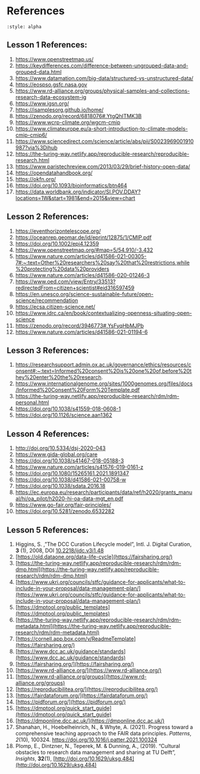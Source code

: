 # References

```{bibliography}
:style: alpha
```

## Lesson 1 References:
1.  https://www.openstreetmap.us/
2.  https://keydifferences.com/difference-between-ungrouped-data-and-grouped-data.html
3. https://www.datamation.com/big-data/structured-vs-unstructured-data/
4.  https://eospso.gsfc.nasa.gov
5.  https://www.rd-alliance.org/groups/physical-samples-and-collections-research-data-ecosystem-ig
6.  https://www.igsn.org/
7.  https://isamplesorg.github.io/home/
8.  https://zenodo.org/record/6818076#.YtgQhITMK3B
9.  https://www.wcrp-climate.org/wgcm-cmip
10.  https://www.climateurope.eu/a-short-introduction-to-climate-models-cmip-cmip6/
11. https://www.sciencedirect.com/science/article/abs/pii/S0023969001910987?via%3Dihub
12.  https://the-turing-way.netlify.app/reproducible-research/reproducible-research.html
13.  https://www.paristechreview.com/2013/03/29/brief-history-open-data/
14.  https://opendatahandbook.org/
15.  https://okfn.org/
16. https://doi.org/10.1093/bioinformatics/btn464  
17. https://data.worldbank.org/indicator/SI.POV.DDAY?locations=1W&start=1981&end=2015&view=chart

## Lesson 2 References:
1. https://eventhorizontelescope.org/
2. https://oceanrep.geomar.de/id/eprint/12875/1/CMIP.pdf 
3. https://doi.org/10.1002/epi4.12359
4.  https://www.openstreetmap.org/#map=5/54.910/-3.432
5.  https://www.nature.com/articles/d41586-021-00305-7#:~:text=Other%20researchers%20say%20that%20restrictions,while%20protecting%20data%20providers
6.  https://www.nature.com/articles/d41586-020-01246-3
7.  https://www.oed.com/view/Entry/33513?redirectedFrom=citizen+scientist#eid316597459
8. https://en.unesco.org/science-sustainable-future/open-science/recommendation
9. https://ecsa.citizen-science.net/
10. https://www.idrc.ca/en/book/contextualizing-openness-situating-open-science
11.  https://zenodo.org/record/3946773#.YsFyqHbMJPb
12. https://www.nature.com/articles/d41586-021-01194-6

## Lesson 3 References:
1. https://researchsupport.admin.ox.ac.uk/governance/ethics/resources/consent#:~:text=Informed%20consent%20is%20one%20of,before%20they%20enter%20the%20research. 
2. https://www.internationalgenome.org/sites/1000genomes.org/files/docs/Informed%20Consent%20Form%20Template.pdf
3. https://the-turing-way.netlify.app/reproducible-research/rdm/rdm-personal.html
4. https://doi.org/10.1038/s41559-018-0608-1
5. https://doi.org/10.1126/science.aan1362

## Lesson 4 References:
1. http://doi.org/10.5334/dsj-2020-043
2. https://www.gida-global.org/care
3. https://doi.org/10.1038/s41467-018-05188-3
4. https://www.nature.com/articles/s41576-019-0161-z
5. https://doi.org/10.1080/15265161.2021.1891347
6. https://doi.org/10.1038/d41586-021-00758-w
7. https://doi.org/10.1038/sdata.2016.18 
8. https://ec.europa.eu/research/participants/data/ref/h2020/grants_manual/hi/oa_pilot/h2020-hi-oa-data-mgt_en.pdf
9. https://www.go-fair.org/fair-principles/
10. https://doi.org/10.5281/zenodo.6532282

## Lesson 5 References:
1. Higgins, S. ,”The DCC Curation Lifecycle model”, Intl. J. Digital Curation, **3** (1), 2008, DOI [10.2218/ijdc.v3i1.48](https://doi.org/10.2218/ijdc.v3i1.48)
2. [https://old.dataone.org/data-life-cycle](https://fairsharing.org/)
3. [https://the-turing-way.netlify.app/reproducible-research/rdm/rdm-dmp.html](https://the-turing-way.netlify.app/reproducible-research/rdm/rdm-dmp.html)
4. [https://www.ukri.org/councils/stfc/guidance-for-applicants/what-to-include-in-your-proposal/data-management-plan/](https://www.ukri.org/councils/stfc/guidance-for-applicants/what-to-include-in-your-proposal/data-management-plan/)
5. [https://dmptool.org/public_templates](https://dmptool.org/public_templates)
6. [https://the-turing-way.netlify.app/reproducible-research/rdm/rdm-metadata.html](https://the-turing-way.netlify.app/reproducible-research/rdm/rdm-metadata.html)
7. [https://cornell.app.box.com/v/ReadmeTemplate](https://fairsharing.org/)
8. [https://www.dcc.ac.uk/guidance/standards](https://www.dcc.ac.uk/guidance/standards)
9. [https://fairsharing.org/](https://fairsharing.org/)
10. [https://www.rd-alliance.org/](https://www.rd-alliance.org/)
11. [https://www.rd-alliance.org/groups](https://www.rd-alliance.org/groups)
12. [https://reproducibilitea.org/](https://reproducibilitea.org/)
13. [https://fairdataforum.org/](https://fairdataforum.org/)
14. [https://pidforum.org/](https://pidforum.org/)
15. [https://dmptool.org/quick_start_guide](https://dmptool.org/quick_start_guide)
16. [https://dmponline.dcc.ac.uk/](https://dmponline.dcc.ac.uk/)
17. Shanahan, H., Hoebelheinrich, N., & Whyte, A. (2021). Progress toward a comprehensive teaching approach to the FAIR data principles. _Patterns_, _2_(10), 100324. [https://doi.org/10.1016/j.patter.2021.100324 ](https://doi.org/10.1016/j.patter.2021.100324) 
18. Plomp, E., Dintzner, N., Teperek, M. & Dunning, A., (2019). “Cultural obstacles to research data management and sharing at TU Delft”, _Insights_, **32**(1), [http://doi.org/10.1629/uksg.484](http://doi.org/10.1629/uksg.484)
